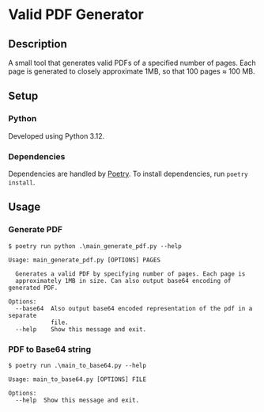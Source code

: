 # Valid PDF Generator

## Description

A small tool that generates valid PDFs of a specified number of pages. Each page is generated to closely approximate 1MB, so that 100 pages ≈ 100 MB.

## Setup

### Python
Developed using Python 3.12.

### Dependencies
Dependencies are handled by [Poetry](https://python-poetry.org/docs/). To install dependencies, run `poetry install`.
## Usage

### Generate PDF

```commandline
$ poetry run python .\main_generate_pdf.py --help

Usage: main_generate_pdf.py [OPTIONS] PAGES

  Generates a valid PDF by specifying number of pages. Each page is
  approximately 1MB in size. Can also output base64 encoding of generated PDF.

Options:
  --base64  Also output base64 encoded representation of the pdf in a separate
            file.
  --help    Show this message and exit.
```

### PDF to Base64 string

```commandline
$ poetry run .\main_to_base64.py --help

Usage: main_to_base64.py [OPTIONS] FILE

Options:
  --help  Show this message and exit.
```
